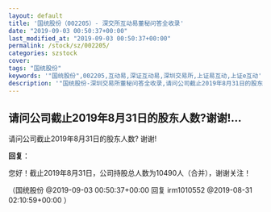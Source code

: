 ```yaml
---
layout: default
title: '国统股份（002205）- 深交所互动易董秘问答全收录'
date: "2019-09-03 00:50:37+00:00"
last_modified_at: "2019-09-03 00:50:37+00:00"
permalink: /stock/sz/002205/
categories: szstock
cover: 
tags: "国统股份"
keywords: '"国统股份",002205,互动易,深证互动易,深圳交易所,上证易互动,上证e互动'
description: '"国统股份-深圳交易所董秘问答全收录,请问公司截止2019年8月31日的股东人数? 谢谢!"'
---
```


## 请问公司截止2019年8月31日的股东人数?谢谢!...

请问公司截止2019年8月31日的股东人数? 谢谢!

**回复**：

您好！截止2019年8月31日，公司持股总人数为10490人（合并），谢谢关注！ 

（国统股份  @2019-09-03 00:50:37+00:00 回复 irm1010552  @2019-08-31 02:10:59+00:00 ）

